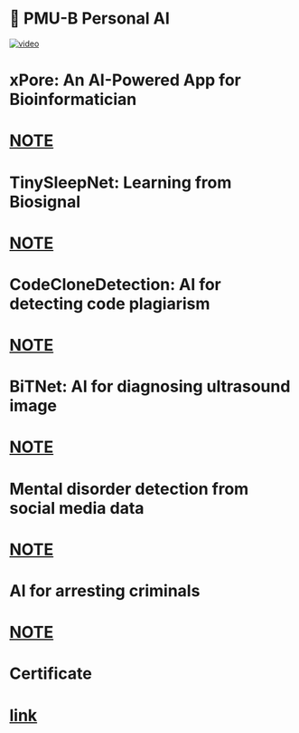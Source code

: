 <h1>🤖 PMU-B Personal AI</h1>

[![video](https://img.youtube.com/vi/561aU1Bh25g/0.jpg)](https://www.youtube.com/watch?v=561aU1Bh25g)


<H1>xPore: An AI-Powered App for Bioinformatician<h1>
  <a href="https://github.com/punnavitp/project/blob/main/xPore%3A%20An%20AI-Powered%20App%20for%20Bioinformatician.md">NOTE</a>
<H1>TinySleepNet: Learning from Biosignal<h1>
  <a href="https://github.com/punnavitp/project/edit/main/TinySleepNet.md">NOTE</a>
<H1>CodeCloneDetection: AI for detecting code plagiarism	<h1>
  <a href="https://github.com/punnavitp/project/blob/main/CodeCloneDetection.md">NOTE</a>
<H1>BiTNet: AI for diagnosing ultrasound image <h1>
  <a href="https://github.com/punnavitp/project/blob/main/BiTNet.md">NOTE</a>
<H1>Mental disorder detection from social media data<h1>
  <a href="https://github.com/punnavitp/project/blob/main/Mental%20disorder%20detection.md">NOTE</a>
<H1>AI for arresting criminals	<h1>
  <a href="https://github.com/punnavitp/project/blob/main/AI%20for%20arresting%20criminals.md">NOTE</a>
  
<H1>Certificate<h1>
<a href="https://github.com/punnavitp/project/blob/main/Certificate.md">link</a>
